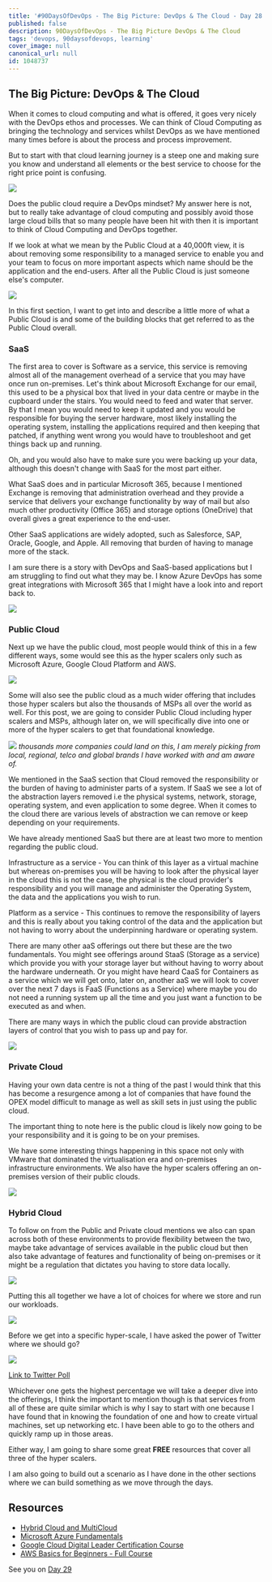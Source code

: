 ```yaml
---
title: '#90DaysOfDevOps - The Big Picture: DevOps & The Cloud - Day 28'
published: false
description: 90DaysOfDevOps - The Big Picture DevOps & The Cloud
tags: 'devops, 90daysofdevops, learning'
cover_image: null
canonical_url: null
id: 1048737
---
```


## The Big Picture: DevOps & The Cloud

When it comes to cloud computing and what is offered, it goes very nicely with the DevOps ethos and processes. We can think of Cloud Computing as bringing the technology and services whilst DevOps as we have mentioned many times before is about the process and process improvement.

But to start with that cloud learning journey is a steep one and making sure you know and understand all elements or the best service to choose for the right price point is confusing.

![](Images/Day28_Cloud1.png)

Does the public cloud require a DevOps mindset? My answer here is not, but to really take advantage of cloud computing and possibly avoid those large cloud bills that so many people have been hit with then it is important to think of Cloud Computing and DevOps together.

If we look at what we mean by the Public Cloud at a 40,000ft view, it is about removing some responsibility to a managed service to enable you and your team to focus on more important aspects which name should be the application and the end-users. After all the Public Cloud is just someone else's computer.

![](Images/Day28_Cloud2.png)

In this first section, I want to get into and describe a little more of what a Public Cloud is and some of the building blocks that get referred to as the Public Cloud overall.

### SaaS

The first area to cover is Software as a service, this service is removing almost all of the management overhead of a service that you may have once run on-premises. Let's think about Microsoft Exchange for our email, this used to be a physical box that lived in your data centre or maybe in the cupboard under the stairs. You would need to feed and water that server. By that I mean you would need to keep it updated and you would be responsible for buying the server hardware, most likely installing the operating system, installing the applications required and then keeping that patched, if anything went wrong you would have to troubleshoot and get things back up and running.

Oh, and you would also have to make sure you were backing up your data, although this doesn't change with SaaS for the most part either.

What SaaS does and in particular Microsoft 365, because I mentioned Exchange is removing that administration overhead and they provide a service that delivers your exchange functionality by way of mail but also much other productivity (Office 365) and storage options (OneDrive) that overall gives a great experience to the end-user.

Other SaaS applications are widely adopted, such as Salesforce, SAP, Oracle, Google, and Apple. All removing that burden of having to manage more of the stack.

I am sure there is a story with DevOps and SaaS-based applications but I am struggling to find out what they may be. I know Azure DevOps has some great integrations with Microsoft 365 that I might have a look into and report back to.

![](Images/Day28_Cloud3.png)

### Public Cloud

Next up we have the public cloud, most people would think of this in a few different ways, some would see this as the hyper scalers only such as Microsoft Azure, Google Cloud Platform and AWS.

![](Images/Day28_Cloud4.png)

Some will also see the public cloud as a much wider offering that includes those hyper scalers but also the thousands of MSPs all over the world as well. For this post, we are going to consider Public Cloud including hyper scalers and MSPs, although later on, we will specifically dive into one or more of the hyper scalers to get that foundational knowledge.

![](Images/Day28_Cloud5.png)
_thousands more companies could land on this, I am merely picking from local, regional, telco and global brands I have worked with and am aware of._

We mentioned in the SaaS section that Cloud removed the responsibility or the burden of having to administer parts of a system. If SaaS we see a lot of the abstraction layers removed i.e the physical systems, network, storage, operating system, and even application to some degree. When it comes to the cloud there are various levels of abstraction we can remove or keep depending on your requirements.

We have already mentioned SaaS but there are at least two more to mention regarding the public cloud.

Infrastructure as a service - You can think of this layer as a virtual machine but whereas on-premises you will be having to look after the physical layer in the cloud this is not the case, the physical is the cloud provider's responsibility and you will manage and administer the Operating System, the data and the applications you wish to run.

Platform as a service - This continues to remove the responsibility of layers and this is really about you taking control of the data and the application but not having to worry about the underpinning hardware or operating system.

There are many other aaS offerings out there but these are the two fundamentals. You might see offerings around StaaS (Storage as a service) which provide you with your storage layer but without having to worry about the hardware underneath. Or you might have heard CaaS for Containers as a service which we will get onto, later on, another aaS we will look to cover over the next 7 days is FaaS (Functions as a Service) where maybe you do not need a running system up all the time and you just want a function to be executed as and when.

There are many ways in which the public cloud can provide abstraction layers of control that you wish to pass up and pay for.

![](Images/Day28_Cloud6.png)

### Private Cloud

Having your own data centre is not a thing of the past I would think that this has become a resurgence among a lot of companies that have found the OPEX model difficult to manage as well as skill sets in just using the public cloud.

The important thing to note here is the public cloud is likely now going to be your responsibility and it is going to be on your premises.

We have some interesting things happening in this space not only with VMware that dominated the virtualisation era and on-premises infrastructure environments. We also have the hyper scalers offering an on-premises version of their public clouds.

![](Images/Day28_Cloud7.png)

### Hybrid Cloud

To follow on from the Public and Private cloud mentions we also can span across both of these environments to provide flexibility between the two, maybe take advantage of services available in the public cloud but then also take advantage of features and functionality of being on-premises or it might be a regulation that dictates you having to store data locally.

![](Images/Day28_Cloud8.png)

Putting this all together we have a lot of choices for where we store and run our workloads.

![](Images/Day28_Cloud9.png)

Before we get into a specific hyper-scale, I have asked the power of Twitter where we should go?

![](Images/Day28_Cloud10.png)

[Link to Twitter Poll](https://twitter.com/MichaelCade1/status/1486814904510259208?s=20&t=x2n6QhyOXSUs7Pq0itdIIQ)

Whichever one gets the highest percentage we will take a deeper dive into the offerings, I think the important to mention though is that services from all of these are quite similar which is why I say to start with one because I have found that in knowing the foundation of one and how to create virtual machines, set up networking etc. I have been able to go to the others and quickly ramp up in those areas.

Either way, I am going to share some great **FREE** resources that cover all three of the hyper scalers.

I am also going to build out a scenario as I have done in the other sections where we can build something as we move through the days.

## Resources

- [Hybrid Cloud and MultiCloud](https://www.youtube.com/watch?v=qkj5W98Xdvw)
- [Microsoft Azure Fundamentals](https://www.youtube.com/watch?v=NKEFWyqJ5XA&list=WL&index=130&t=12s)
- [Google Cloud Digital Leader Certification Course](https://www.youtube.com/watch?v=UGRDM86MBIQ&list=WL&index=131&t=10s)
- [AWS Basics for Beginners - Full Course](https://www.youtube.com/watch?v=ulprqHHWlng&t=5352s)

See you on [Day 29](/90dayspractical/90DaysOfDevOps/2022/Days/day29.md)

